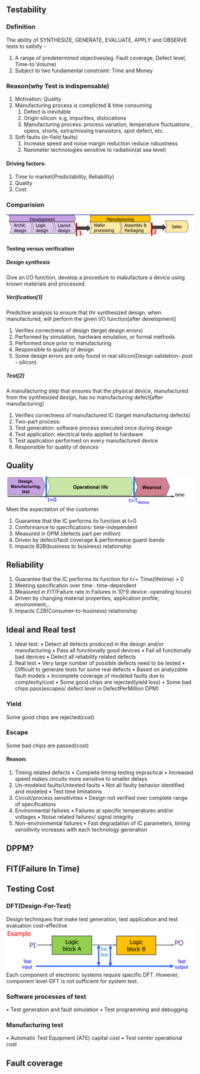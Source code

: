 ## Testability
### Definition
The ability of SYNTHESIZE, GENERATE, EVALUATE, APPLY and OBSERVE tests to satisfy -
1. A range of predetermined objectives(eg. Fault coverage, Defect level, Time-to Volume)
2. Subject to two fundamental constraint: Time and Money
### Reason(why Test is indispensable)
1. Motivation: Quality
2. Manufacturing process is complicted & time consuming
    1. Defect is inevitable
    2. Origin silicon: e.g, impurities, dislocations
    3. Manufacturing process: process variation, temperature fluctuations , opens, shorts, extra/missing transistors, spot defect, etc.
3. Soft faults (in-field faults)
   1. Increase speed and noise margin reduction reduce robustness
   2. Nanimeter technologies sensitive to radiation(at sea level)
#### Driving factors:
1. Time to market(Predictability, Reliability)
2. Quality
3. Cost
### Comparision
![image text](https://github.com/EVA113x/Hardware-Dependability/blob/main/image/TandV.png)
#### Testing versus verification
##### Design synthesis
Give an I/O function, develop a procedure to mabufacture a device using known materials and processed.
##### Verification[1]
Predictive analysis to ensure that thr synthesized design, when manufactured, will perform the given I/O function[after development]
1. Verifies correctness of design (terget design errors)
2. Performed by simulation, hardware emulation, or formal methods 
3. Performed once prior to manufacturing
4. Responsible to quality of design
5. Some design errors are only found in real silicon(Design validation- post - silicon)
##### Test[2]
A manufacturing step that ensures that the physical device, manufactured from the synthesized design, has no manufacturing defect[after manufacturing]
1. Verifies correctness of manufactured IC (target manufacturing defects)
2. Two-part process:
3. Test generation: software process executed once during design
4. Test application: electrical tests applied to hardware
5. Test application performed on every manufactured device
6. Responsible for quality of devices 
## Quality
![image text](https://github.com/EVA113x/Hardware-Dependability/blob/main/image/timeline.png)
Meet the expectation of the customer
1. Guarantee that the IC performs its function at t=0
2. Conformance to specifications: time-independent
3. Measured in DPM (defects part per million)
4. Driven by defect/fault coverage & performance guard-bands
5. Impacts B2B(business to business) relationship
## Reliability
1. Guarantee that the IC performs its function for t>= Time(lifetime) > 0
2. Meeting specification over time : time-dependent
3. Measured in FIT(Failure rate in Failures in 10^9 device -operating hours)
4. Driven by changing material properties, application profile, environment,..
5. Impacts C2B(Consumer-to-business) relationship
## Ideal and Real test
1. Ideal test:
• Detect all defects produced in the design and/or manufacturing
• Pass all functionally good devices
• Fail all functionally bad devices
• Detect all reliability related defects
2. Real test
• Very large number of possible defects need to be tested
• Difficult to generate tests for some real defects
• Based on analyzable fault models
• Incomplete coverage of modeled faults due to complexity/cost
• Some good chips are rejected(yield loss)
• Some bad chips pass(escapes/ defect level in DefectPerMillion DPM)
### Yield
Some good chips are rejected(cost)
### Escape
Some bad chips are passed(cost)
#### Reason:
1. Timing related defects
• Complete timing testing impractical
• Increased speed makes circuits more sensitive to smaller delays
2. Un-modeled faults/Untested faults
• Not all faulty behavior identified and modeled
• Test time limitations
3. Circuit/process sensitivities
• Design not verified over complete range of specifications
4. Environmental failures
• Failures at specific temperatures and/or voltages
• Noise related failures/ signal integrity
5. Non-environmental failures
• Fast degradation of IC parameters, timing sensitivity increases with each technology generation
## DPPM?
## FIT(Failure In Time)
## Testing Cost
### DFT(Design-For-Test)
Design techniques that make test generation, test application and
test evaluation cost-effective
![image text](https://github.com/EVA113x/Hardware-Dependability/blob/main/image/DFT.png)
Each component of electronic systems require specific DFT. However, component level-DFT is not sufficient for system test.
### Software processes of test
• Test generation and fault simulation
• Test programming and debugging
### Manufacturing test
• Automatic Test Equipment (ATE) capital cost
• Test center operational cost 
## Fault coverage
